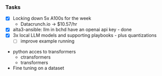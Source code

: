 ### Tasks 
- [x] Locking down 5x A100s for the week
  - Datacrunch.io -> $10.57/hr
- [x] alta3-ansible: llm in bchd have an openai api key - done
- [x] 3x local LLM models and supporting playbooks - plus quantizations
  - [ ] improve example running 
- python acces to transformers 
  - ctransformers
  - transformers
- Fine tuning on a dataset
